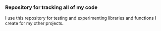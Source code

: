 ### Repository for tracking all of my code

I use this repository for testing and experimenting libraries and functions I create for my other projects. 
